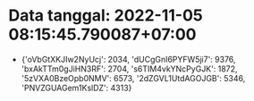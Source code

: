 # Data tanggal: 2022-11-05 08:15:45.790087+07:00

* {'oVbGtXKJIw2NyUcj': 2034, 'dUCgGnI6PYFW5ji7': 9376, 'bxAkTTm0gJiHN3RF': 2704, 's6TIM4vkYNcPyGJK': 1872, '5zVXA0BzeOpb0NMV': 6573, '2dZGVL1UtdAGOJGB': 5346, 'PNVZGUAGem1KslDZ': 4313}
